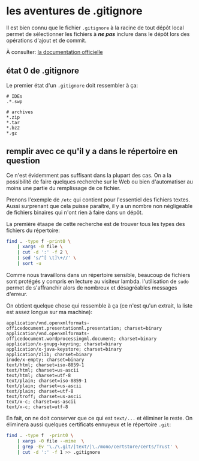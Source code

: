 # les aventures de .gitignore

Il est bien connu que le fichier `.gitignore`  à la racine de tout dépôt local permet de sélectionner les fichiers à ***ne pas*** inclure dans le dépôt lors des opérations d'ajout et de commit.

À consulter: [la documentation officielle](https://git-scm.com/docs/gitignore)

## état 0 de .gitignore

Le premier état d'un `.gitignore` doit ressembler à ça:

```
# IDEs
.*.swp

# archives
*.zip
*.tar
*.bz2
*.gz
```

## remplir avec ce qu'il y a dans le répertoire en question

Ce n'est évidemment pas suffisant dans la plupart des cas. On a la possibilité de faire quelques recherche sur le Web ou bien d'automatiser au moins une partie du remplissage de ce fichier.

Prenons l'exemple de `/etc`  qui contient pour l'essentiel des fichiers textes. Aussi surprenant que cela puisse paraître, il y a un nombre non négligeable de fichiers binaires qui n'ont rien à faire dans un dépôt.

La première étaape de cette recherche est de trouver tous les types des fichiers du répertoire:

```bash
find . -type f -print0 \
	| xargs -0 file \
	| cut -d ':' -f 2 \
	| sed 's/^[ \t]\+//' \
	| sort -u
```

Comme nous travaillons dans un répertoire sensible, beaucoup de fichiers sont protégés y compris en lecture au visiteur lambda. l'utilisation de `sudo`  permet de s'affranchir alors de nombreux et désagréables messages d'erreur.

On obtient quelque chose qui ressemble à ça (ce n'est qu'un extrait, la liste est assez longue sur ma machine):

```
application/vnd.openxmlformats-officedocument.presentationml.presentation; charset=binary
application/vnd.openxmlformats-officedocument.wordprocessingml.document; charset=binary
application/x-gnupg-keyring; charset=binary
application/x-java-keystore; charset=binary
application/zlib; charset=binary
inode/x-empty; charset=binary
text/html; charset=iso-8859-1
text/html; charset=us-ascii
text/html; charset=utf-8
text/plain; charset=iso-8859-1
text/plain; charset=us-ascii
text/plain; charset=utf-8
text/troff; charset=us-ascii
text/x-c; charset=us-ascii
text/x-c; charset=utf-8
```

En fait, on ne doit conserver que ce qui est `text/...` et éliminer le reste. On éliminera aussi quelques certificats ennuyeux et le répertoire `.git`:

``` bash
find . -type f  -print0 \
	| xargs -0 file --mime  \
	| grep -Ev '\./\.git/|text/|\./mono/certstore/certs/Trust' \
	| cut -d ':' -f 1 >> .gitignore
```

